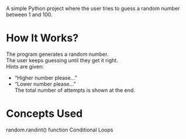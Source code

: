 A simple Python project where the user tries to guess a random number between 1 and 100.

# How It Works?
The program generates a random number.
<br>The user keeps guessing until they get it right.
<br>Hints are given:
- “Higher number please...”
- “Lower number please...”
<br>The total number of attempts is shown at the end.

# Concepts Used
random.randint() function
Conditional Loops


